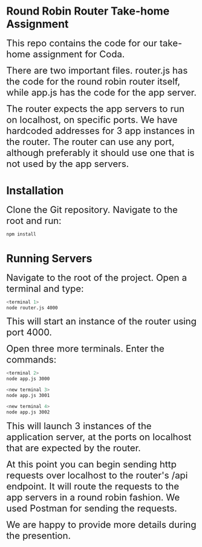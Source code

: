 # Round Robin Router Take-home Assignment


<span style="font-size: 24px;">This repo contains the code for our take-home assignment for Coda.   </span>

<span style="font-size: 24px;">There are two important files.  router.js has the code for the round robin router itself, while app.js has the code for the app server.  </span>

<span style="font-size: 24px;">The router expects the app servers to run on localhost, on specific ports.  We have hardcoded addresses for 3 app instances in the router.  The router can use any port, although preferably it should use one that is not used by the app servers. </span>

# Installation
<span style="font-size: 24px;">Clone the Git repository.  Navigate to the root and run:</span>
```bash
npm install
```  
# Running Servers
<span style="font-size: 24px;">Navigate to the root of the project.  Open a terminal and type:</span>

```bash
<terminal 1>
node router.js 4000
```  
<span style="font-size: 24px;">This will start an instance of the router using port 4000.</span>

<span style="font-size: 24px;">Open three more terminals.  Enter the commands:</span>

```bash
<terminal 2>
node app.js 3000
```  
```bash
<new terminal 3>
node app.js 3001
```  
```bash
<new terminal 4>
node app.js 3002
```  
<span style="font-size: 24px;">This will launch 3 instances of the application server, at the ports on localhost that are expected by the router.</span>

<span style="font-size: 24px;">At this point you can begin sending http requests over localhost to the router's /api endpoint.  It will route the requests to the app servers in a round robin fashion.  We used Postman for sending the requests.  </span>

<span style="font-size: 24px;">We are happy to provide more details during the presention.</span>




